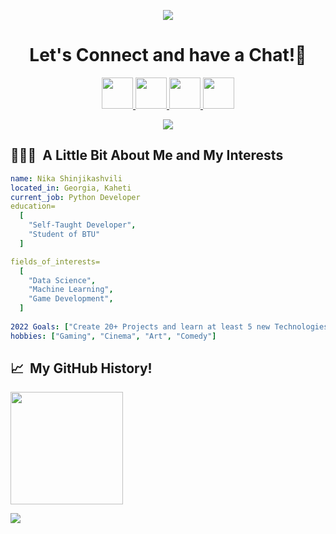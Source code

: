 <p align="center">
  <img src="https://capsule-render.vercel.app/api?type=waving&color=gradient&text=Hello!&height=100&section=header"/>
</p>


<h1 align="center">
  Let's Connect and have a Chat!💬
</h1>

<p align="center">
<a href="https://www.linkedin.com/in/%E1%83%9C%E1%83%98%E1%83%99%E1%83%90-%E1%83%A8%E1%83%98%E1%83%9C%E1%83%AF%E1%83%98%E1%83%99%E1%83%90%E1%83%A8%E1%83%95%E1%83%98%E1%83%9A%E1%83%98-b6b493241/">
  <img height="50" src="https://user-images.githubusercontent.com/46517096/166973395-19676cd8-f8ec-4abf-83ff-da8243505b82.png"/>
</a>
<a href="https://dev.to/nimbonnagatory">
  <img height="50" src="https://user-images.githubusercontent.com/46517096/166974096-7aeecad4-483e-4c85-983f-f4b37b3f794e.png"/>
</a>
<a href="https://www.instagram.com/9705.nika/">
  <img height="50" src="https://user-images.githubusercontent.com/46517096/166974368-9798f39f-1f46-499c-b14e-81f0a3f83a06.png"/>
</a>
  <a href="https://www.facebook.com/nika.catchs.the.night/">
  <img height="50" src="https://cdn-icons-png.flaticon.com/512/124/124010.png"/>
</a>
</p>

<p align="center">
  <img src="https://media1.giphy.com/media/1iNIkQBAwEkUuTpikf/giphy.gif?cid=ecf05e47h0hsycen5vwrl3ofgt52yvtsslpfi25d43utm6ut&rid=giphy.gif&ct=g">
</p>


<h2> 👨🏻‍💻 &nbsp;A Little Bit About Me and My Interests</h2>

```yaml
name: Nika Shinjikashvili
located_in: Georgia, Kaheti
current_job: Python Developer
education=
  [
    "Self-Taught Developer",
    "Student of BTU"
  ]

fields_of_interests=
  [
    "Data Science",
    "Machine Learning",
    "Game Development",
  ]
 
2022 Goals: ["Create 20+ Projects and learn at least 5 new Technologies."]
hobbies: ["Gaming", "Cinema", "Art", "Comedy"]
```
<h2> 📈 &nbsp;My GitHub History!</h2>
<a href="[https://github.com/thepiyushmalhotra](https://github.com/NImboNagatory)">
  <img height="180em" src="https://github-readme-stats.vercel.app/api?username=NImboNagatory&theme=noctis_minimus&show_icons=true" />
</a>

<p align="left">
  <img src="https://capsule-render.vercel.app/api?type=waving&color=gradient&height=100&section=footer"/>
</p>
